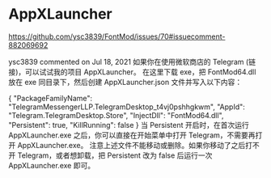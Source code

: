 # AppXLauncher

https://github.com/ysc3839/FontMod/issues/70#issuecomment-882069692

ysc3839 commented on Jul 18, 2021
如果你在使用微软商店的 Telegram (链接)，可以试试我的项目 AppXLauncher。
在这里下载 exe，把 FontMod64.dll 放在 exe 同目录下，然后创建 AppXLauncher.json 文件并写入以下内容：

{
	"PackageFamilyName": "TelegramMessengerLLP.TelegramDesktop_t4vj0pshhgkwm",
	"AppId": "Telegram.TelegramDesktop.Store",
	"InjectDll": "FontMod64.dll",
	"Persistent": true,
	"KillRunning": false
}
当 Persistent 开启时，在首次运行 AppXLauncher.exe 之后，你可以直接在开始菜单中打开 Telegram，不需要再打开 AppXLauncher.exe。
注意上述文件不能移动或删除。如果你移动了之后打不开 Telegram，或者想卸载，把 Persistent 改为 false 后运行一次 AppXLauncher.exe 即可。

